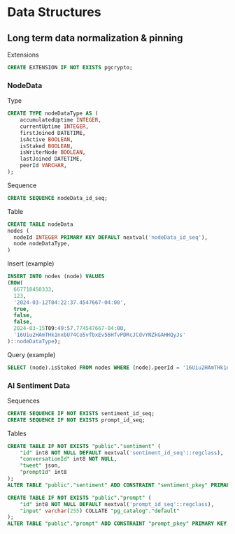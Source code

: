 # Data Structures

## Long term data normalization & pinning

Extensions

```sql
CREATE EXTENSION IF NOT EXISTS pgcrypto;
```

### NodeData

Type

```sql
CREATE TYPE nodeDataType AS (
    accumulatedUptime INTEGER,
    currentUptime INTEGER,
    firstJoined DATETIME,
    isActive BOOLEAN,
    isStaked BOOLEAN,
    isWriterNode BOOLEAN,
    lastJoined DATETIME,
    peerId VARCHAR,
);
```

Sequence

```sql
CREATE SEQUENCE nodeData_id_seq;
```

Table

```sql
CREATE TABLE nodeData
nodes (
  nodeId INTEGER PRIMARY KEY DEFAULT nextval('nodeData_id_seq'),
  node nodeDataType,
)
```

Insert (example)

```sql
INSERT INTO nodes (node) VALUES 
(ROW(
  667718450333,
  123,
  '2024-03-12T04:22:37.4547667-04:00',
  true,
  false,
  false,
  2024-03-15T09:49:57.774547667-04:00,
  '16Uiu2HAmTHk1nxbU74Co5vfbxEv56HfvPDRcJCdvYNZkGAHHQyJs'
)::nodeDataType);
```

Query (example)

```sql
SELECT (node).isStaked FROM nodes WHERE (node).peerId = '16Uiu2HAmTHk1nxbU74Co5vfbxEv56HfvPDRcJCdvYNZkGAHHQyJs'
```

### AI Sentiment Data

Sequences

```sql
CREATE SEQUENCE IF NOT EXISTS sentiment_id_seq;
CREATE SEQUENCE IF NOT EXISTS prompt_id_seq;
```

Tables

```sql
CREATE TABLE IF NOT EXISTS "public"."sentiment" (
    "id" int8 NOT NULL DEFAULT nextval('sentiment_id_seq'::regclass),
    "conversationId" int8 NOT NULL,
    "tweet" json,
    "promptId" int8
);
ALTER TABLE "public"."sentiment" ADD CONSTRAINT "sentiment_pkey" PRIMARY KEY ("id");

CREATE TABLE IF NOT EXISTS "public"."prompt" (
    "id" int8 NOT NULL DEFAULT nextval('prompt_id_seq'::regclass),
    "input" varchar(255) COLLATE "pg_catalog"."default"
);
ALTER TABLE "public"."prompt" ADD CONSTRAINT "prompt_pkey" PRIMARY KEY ("id");
```
